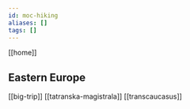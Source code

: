 ```yaml
---
id: moc-hiking
aliases: []
tags: []
---
```


[[home]]

## Eastern Europe

[[big-trip]]
[[tatranska-magistrala]]
[[transcaucasus]]
